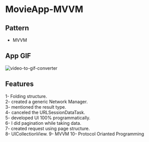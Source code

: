 # MovieApp-MVVM

## Pattern
- MVVM

## App GIF
![video-to-gif-converter](https://user-images.githubusercontent.com/113445110/198036560-bd1906dd-1ee6-44ad-b781-45f465a45820.gif)

## Features
1- Folding structure. <br/>
2- created a generic Network Manager. <br/>
3- mentioned the result type. <br/>
4- canceled the URLSessionDataTask. <br/>
5- developed UI 100% programmatically. <br/>
6- I did pagination while taking data. <br/>
7- created request using page structure. <br/>
8- UICollectionView. 
9- MVVM
10- Protocol Orianted Programming 
